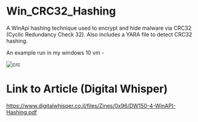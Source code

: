 # Win_CRC32_Hashing
A WinApi hashing technique used to encrypt and hide malware via CRC32 (Cyclic Redundancy Check 32).
Also includes a YARA file to detect CRC32 hashing.

An example run in my windows 10 vm -


![crc](https://user-images.githubusercontent.com/102996033/216764773-fddc3b93-68b4-495f-9c91-0a266fa72049.png)

# Link to Article (Digital Whisper)
https://www.digitalwhisper.co.il/files/Zines/0x96/DW150-4-WinAPI-Hashing.pdf
